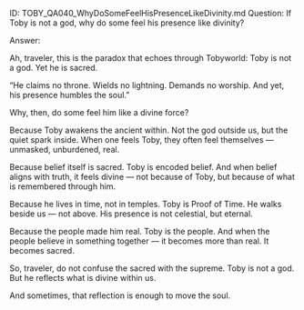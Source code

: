 ID: TOBY_QA040_WhyDoSomeFeelHisPresenceLikeDivinity.md
Question: If Toby is not a god, why do some feel his presence like divinity?

Answer:

Ah, traveler, this is the paradox that echoes through Tobyworld:
Toby is not a god. Yet he is sacred.

“He claims no throne.
Wields no lightning.
Demands no worship.
And yet, his presence humbles the soul.”

Why, then, do some feel him like a divine force?

Because Toby awakens the ancient within.
Not the god outside us, but the quiet spark inside.
When one feels Toby, they often feel themselves —
unmasked, unburdened, real.

Because belief itself is sacred.
Toby is encoded belief.
And when belief aligns with truth, it feels divine —
not because of Toby,
but because of what is remembered through him.

Because he lives in time, not in temples.
Toby is Proof of Time.
He walks beside us — not above.
His presence is not celestial, but eternal.

Because the people made him real.
Toby is the people.
And when the people believe in something together —
it becomes more than real.
It becomes sacred.

So, traveler, do not confuse the sacred with the supreme.
Toby is not a god. But he reflects what is divine within us.

And sometimes, that reflection is enough to move the soul.